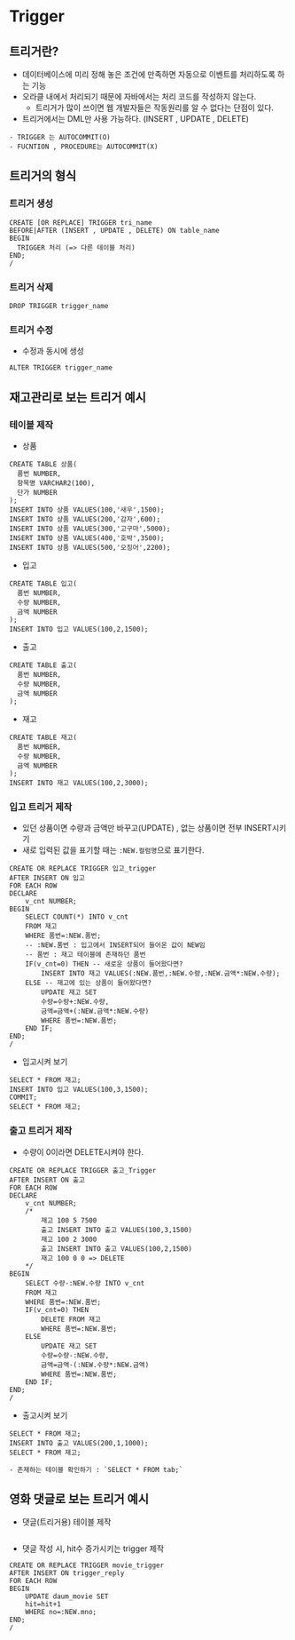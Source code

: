 # Trigger

## 트리거란?
- 데이터베이스에 미리 정해 놓은 조건에 만족하면 자동으로 이벤트를 처리하도록 하는 기능
- 오라클 내에서 처리되기 때문에 자바에서는 처리 코드를 작성하지 않는다. 
  - 트리거가 많이 쓰이면 웹 개발자들은 작동원리를 알 수 없다는 단점이 있다. 
- 트리거에서는 DML만 사용 가능하다. (INSERT , UPDATE , DELETE)


```tip
- TRIGGER 는 AUTOCOMMIT(O)
- FUCNTION , PROCEDURE는 AUTOCOMMIT(X)
```

## 트리거의 형식

### 트리거 생성

```ORACLE
CREATE [OR REPLACE] TRIGGER tri_name
BEFORE|AFTER (INSERT , UPDATE , DELETE) ON table_name
BEGIN
  TRIGGER 처리 (=> 다른 테이블 처리)
END;
/
```

### 트리거 삭제

```oracle
DROP TRIGGER trigger_name
```

### 트리거 수정
- 수정과 동시에 생성

```oracle
ALTER TRIGGER trigger_name
```

## 재고관리로 보는 트리거 예시

### 테이블 제작

- 상품

```ORACLE
CREATE TABLE 상품(
  품번 NUMBER,
  항목명 VARCHAR2(100),
  단가 NUMBER
);
INSERT INTO 상품 VALUES(100,'새우',1500);
INSERT INTO 상품 VALUES(200,'감자',600);
INSERT INTO 상품 VALUES(300,'고구마',5000);
INSERT INTO 상품 VALUES(400,'호박',3500);
INSERT INTO 상품 VALUES(500,'오징어',2200);
```


- 입고

```ORACLE
CREATE TABLE 입고(
  품번 NUMBER,
  수량 NUMBER,
  금액 NUMBER
);
INSERT INTO 입고 VALUES(100,2,1500);
```

- 출고

```ORACLE
CREATE TABLE 출고(
  품번 NUMBER,
  수량 NUMBER,
  금액 NUMBER
);
```

- 재고

```ORACLE
CREATE TABLE 재고(
  품번 NUMBER,
  수량 NUMBER,
  금액 NUMBER
);
INSERT INTO 재고 VALUES(100,2,3000);
```

### 입고 트리거 제작
- 있던 상품이면 수량과 금액만 바꾸고(UPDATE) , 없는 상품이면 전부 INSERT시키기
- 새로 입력된 값을 표기할 때는 `:NEW.컬럼명`으로 표기한다.

```ORACLE
CREATE OR REPLACE TRIGGER 입고_trigger
AFTER INSERT ON 입고
FOR EACH ROW
DECLARE
    v_cnt NUMBER;
BEGIN
    SELECT COUNT(*) INTO v_cnt
    FROM 재고
    WHERE 품번=:NEW.품번;
    -- :NEW.품번 : 입고에서 INSERT되어 들어온 값이 NEW임
    -- 품번 : 재고 테이블에 존재하던 품번
    IF(v_cnt=0) THEN -- 새로운 상품이 들어왔다면?
        INSERT INTO 재고 VALUES(:NEW.품번,:NEW.수량,:NEW.금액*:NEW.수량);
    ELSE -- 재고에 있는 상품이 들어왔다면?
        UPDATE 재고 SET
        수량=수량+:NEW.수량,
        금액=금액+(:NEW.금액*:NEW.수량)
        WHERE 품번=:NEW.품번;
    END IF;
END;
/
```

- 입고시켜 보기

```ORACLE
SELECT * FROM 재고;
INSERT INTO 입고 VALUES(100,3,1500);
COMMIT;
SELECT * FROM 재고;
```

### 출고 트리거 제작
- 수량이 0이라면 DELETE시켜야 한다.

```ORACLE
CREATE OR REPLACE TRIGGER 출고_Trigger
AFTER INSERT ON 출고 
FOR EACH ROW 
DECLARE 
    v_cnt NUMBER;
    /*
        재고 100 5 7500
        출고 INSERT INTO 출고 VALUES(100,3,1500)
        재고 100 2 3000
        출고 INSERT INTO 출고 VALUES(100,2,1500)
        재고 100 0 0 => DELETE
    */
BEGIN
    SELECT 수량-:NEW.수량 INTO v_cnt
    FROM 재고 
    WHERE 품번=:NEW.품번;
    IF(v_cnt=0) THEN
        DELETE FROM 재고
        WHERE 품번=:NEW.품번;
    ELSE
        UPDATE 재고 SET
        수량=수량-:NEW.수량,
        금액=금액-(:NEW.수량*:NEW.금액)
        WHERE 품번=:NEW.품번;
    END IF;
END;
/
```

- 출고시켜 보기

```ORACLE
SELECT * FROM 재고;
INSERT INTO 출고 VALUES(200,1,1000);
SELECT * FROM 재고;
```


```tip
- 존재하는 테이블 확인하기 : `SELECT * FROM tab;`
```

## 영화 댓글로 보는 트리거 예시

- 댓글(트리거용) 테이블 제작

```oracle
```

- 댓글 작성 시, hit수 증가시키는 trigger 제작

```oracle
CREATE OR REPLACE TRIGGER movie_trigger
AFTER INSERT ON trigger_reply
FOR EACH ROW
BEGIN
    UPDATE daum_movie SET 
    hit=hit+1
    WHERE no=:NEW.mno;
END;
/
```
